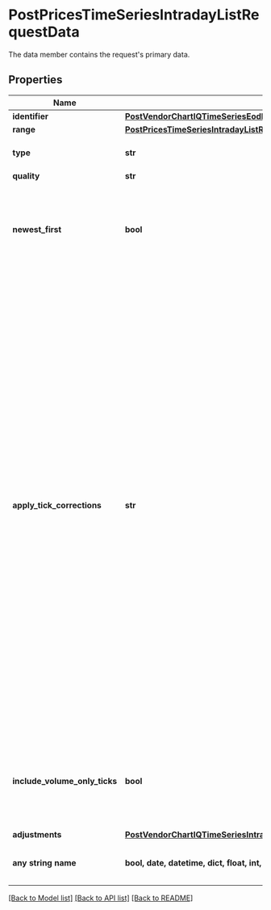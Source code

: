 # PostPricesTimeSeriesIntradayListRequestData

The data member contains the request's primary data.

## Properties
Name | Type | Description | Notes
------------ | ------------- | ------------- | -------------
**identifier** | [**PostVendorChartIQTimeSeriesEodListRequestDataIdentifier**](PostVendorChartIQTimeSeriesEodListRequestDataIdentifier.md) |  | 
**range** | [**PostPricesTimeSeriesIntradayListRequestDataRange**](PostPricesTimeSeriesIntradayListRequestDataRange.md) |  | 
**type** | **str** | Type of the price as configured for the customer. | Value | Description | | --- | --- | | trade | Trade price (ordinary, auction, pre or post-trading). | | bid | Bid price. | | ask | Ask price. | | yield | Yield price. |   | [optional]  if omitted the server will use the default value of "trade"
**quality** | **str** | Quality of the price. | Value | Description | | --- | --- | | RLT | Real-time: intraday prices with minimal technical processing delays. | | DLY | Delayed: intraday prices with an exchange-imposed delay of usually 15 to 30 minutes. | | BST | Best: choose the price quality with the least delay, as entitled for the client. |   | [optional]  if omitted the server will use the default value of "DLY"
**newest_first** | **bool** | Deliver the chronological last part of the requested data first. | [optional]  if omitted the server will use the default value of False
**apply_tick_corrections** | **str** | This attribute represents the choice whether to apply insert, update, and delete corrections for individual ticks sent by the exchange or devised by FactSet Digital Solutions GmbH.   If the exchange or FactSet Digital Solutions GmbH decides to correct data, a correction instruction tick is sent shortly (usually on the same trading day) after dissemination of the corresponding original tick (if any). The correction instruction is then applied, yielding a corrected view. For \&quot;insert\&quot; corrections, there is no original tick, and the corrected view contains the inserted tick. For \&quot;update\&quot; corrections, the corrected view contains the updated original tick. For \&quot;delete\&quot; corrections, the original tick is removed from the corrected view. | Value | Description | | --- | --- | | none | Select original tick data without applying any corrections. | | all | Select corrected view. |   | [optional]  if omitted the server will use the default value of "none"
**include_volume_only_ticks** | **bool** | Include ticks that contain a volume without a price. | [optional]  if omitted the server will use the default value of False
**adjustments** | [**PostVendorChartIQTimeSeriesIntradaySubsampleGetRequestDataAdjustments**](PostVendorChartIQTimeSeriesIntradaySubsampleGetRequestDataAdjustments.md) |  | [optional] 
**any string name** | **bool, date, datetime, dict, float, int, list, str, none_type** | any string name can be used but the value must be the correct type | [optional]

[[Back to Model list]](../README.md#documentation-for-models) [[Back to API list]](../README.md#documentation-for-api-endpoints) [[Back to README]](../README.md)



